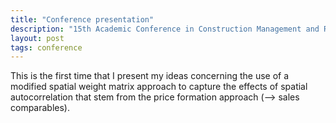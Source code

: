 ```yaml
---
title: "Conference presentation"
description: "15th Academic Conference in Construction Management and Real Estate, The Hong Kong Polytechnic University (PolyU)"
layout: post
tags: conference
---
```


This is the first time that I present my ideas concerning the use of a modified spatial weight matrix approach to capture the effects of spatial autocorrelation that stem from the price formation approach (--> sales comparables).
